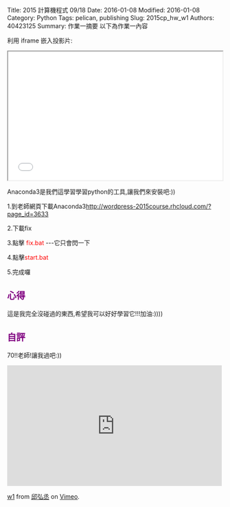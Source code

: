 Title: 2015 計算機程式 09/18
Date:  2016-01-08
Modified:  2016-01-08
Category: Python
Tags: pelican, publishing
Slug: 2015cp_hw_w1
Authors: 40423125
Summary: 作業一摘要
以下為作業一內容

利用 iframe 嵌入投影片:

<iframe src="w1.html" width="500" height="300"></iframe>

Anaconda3是我們這學習學習python的工具,讓我們來安裝吧:))
                                        
1.到老師網頁下載Anaconda3<font color=red>http://wordpress-2015course.rhcloud.com/?page_id=3633 </font>   

2.下載fix

3.點擊 <font color=red>fix.bat </font>  ---它只會閃一下

4.點擊<font color=red>start.bat</font>

5.完成囉
        
                                                                                
<font color=purple>心得</font>
---------------------------------------
這是我完全沒碰過的東西,希望我可以好好學習它!!!加油:))))
                                                                                
<font color=purple>自評</font>
----------------------------------------

70!!老師!讓我過吧:))

<iframe src="https://player.vimeo.com/video/152249788" width="500" height="281" frameborder="0" webkitallowfullscreen mozallowfullscreen allowfullscreen></iframe> <p><a href="https://vimeo.com/152249788">w1</a> from <a href="https://vimeo.com/user47988113">邱弘丞</a> on <a href="https://vimeo.com">Vimeo</a>.</p>

